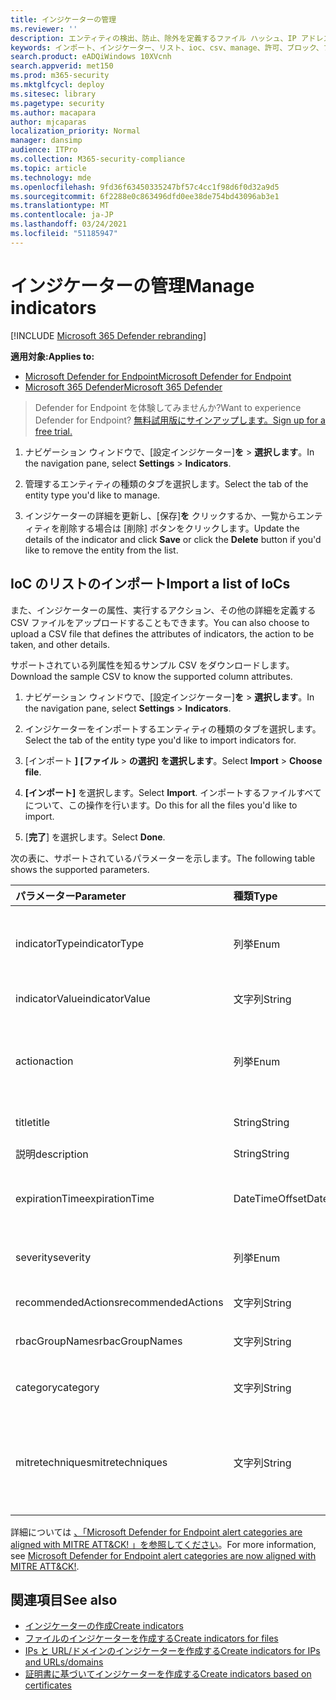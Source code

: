 ```yaml
---
title: インジケーターの管理
ms.reviewer: ''
description: エンティティの検出、防止、除外を定義するファイル ハッシュ、IP アドレス、URL、またはドメインのインジケーターを管理します。
keywords: インポート、インジケーター、リスト、ioc、csv、manage、許可、ブロック、ブロック、クリーン、悪意のある、ファイル ハッシュ、IP アドレス、URL、ドメイン
search.product: eADQiWindows 10XVcnh
search.appverid: met150
ms.prod: m365-security
ms.mktglfcycl: deploy
ms.sitesec: library
ms.pagetype: security
ms.author: macapara
author: mjcaparas
localization_priority: Normal
manager: dansimp
audience: ITPro
ms.collection: M365-security-compliance
ms.topic: article
ms.technology: mde
ms.openlocfilehash: 9fd36f63450335247bf57c4cc1f98d6f0d32a9d5
ms.sourcegitcommit: 6f2288e0c863496dfd0ee38de754bd43096ab3e1
ms.translationtype: MT
ms.contentlocale: ja-JP
ms.lasthandoff: 03/24/2021
ms.locfileid: "51185947"
---
```

# <a name="manage-indicators"></a><span data-ttu-id="9a7f3-104">インジケーターの管理</span><span class="sxs-lookup"><span data-stu-id="9a7f3-104">Manage indicators</span></span>

[!INCLUDE [Microsoft 365 Defender rebranding](../../includes/microsoft-defender.md)]


<span data-ttu-id="9a7f3-105">**適用対象:**</span><span class="sxs-lookup"><span data-stu-id="9a7f3-105">**Applies to:**</span></span>
- [<span data-ttu-id="9a7f3-106">Microsoft Defender for Endpoint</span><span class="sxs-lookup"><span data-stu-id="9a7f3-106">Microsoft Defender for Endpoint</span></span>](https://go.microsoft.com/fwlink/p/?linkid=2154037)
- [<span data-ttu-id="9a7f3-107">Microsoft 365 Defender</span><span class="sxs-lookup"><span data-stu-id="9a7f3-107">Microsoft 365 Defender</span></span>](https://go.microsoft.com/fwlink/?linkid=2118804)


><span data-ttu-id="9a7f3-108">Defender for Endpoint を体験してみませんか?</span><span class="sxs-lookup"><span data-stu-id="9a7f3-108">Want to experience Defender for Endpoint?</span></span> [<span data-ttu-id="9a7f3-109">無料試用版にサインアップします。</span><span class="sxs-lookup"><span data-stu-id="9a7f3-109">Sign up for a free trial.</span></span>](https://www.microsoft.com/en-us/WindowsForBusiness/windows-atp?ocid=docs-wdatp-automationexclusionlist-abovefoldlink)


1. <span data-ttu-id="9a7f3-110">ナビゲーション ウィンドウで、[設定インジケーター]**を**  >  **選択します**。</span><span class="sxs-lookup"><span data-stu-id="9a7f3-110">In the navigation pane, select **Settings** > **Indicators**.</span></span>

2. <span data-ttu-id="9a7f3-111">管理するエンティティの種類のタブを選択します。</span><span class="sxs-lookup"><span data-stu-id="9a7f3-111">Select the tab of the entity type you'd like to manage.</span></span>  

3. <span data-ttu-id="9a7f3-112">インジケーターの詳細を更新し、[保存]**を** クリックするか、一覧からエンティティを削除する場合は [削除] ボタンをクリックします。</span><span class="sxs-lookup"><span data-stu-id="9a7f3-112">Update the details of the indicator and click **Save** or click the **Delete** button if you'd like to remove the entity from the list.</span></span>

## <a name="import-a-list-of-iocs"></a><span data-ttu-id="9a7f3-113">IoC のリストのインポート</span><span class="sxs-lookup"><span data-stu-id="9a7f3-113">Import a list of IoCs</span></span>

<span data-ttu-id="9a7f3-114">また、インジケーターの属性、実行するアクション、その他の詳細を定義する CSV ファイルをアップロードすることもできます。</span><span class="sxs-lookup"><span data-stu-id="9a7f3-114">You can also choose to upload a CSV file that defines the attributes of indicators, the action to be taken, and other details.</span></span>

<span data-ttu-id="9a7f3-115">サポートされている列属性を知るサンプル CSV をダウンロードします。</span><span class="sxs-lookup"><span data-stu-id="9a7f3-115">Download the sample CSV to know the supported column attributes.</span></span>

1. <span data-ttu-id="9a7f3-116">ナビゲーション ウィンドウで、[設定インジケーター]**を**  >  **選択します**。</span><span class="sxs-lookup"><span data-stu-id="9a7f3-116">In the navigation pane, select **Settings** > **Indicators**.</span></span>

2. <span data-ttu-id="9a7f3-117">インジケーターをインポートするエンティティの種類のタブを選択します。</span><span class="sxs-lookup"><span data-stu-id="9a7f3-117">Select the tab of the entity type you'd like to import indicators for.</span></span>

3. <span data-ttu-id="9a7f3-118">[インポート **] [ファイル**  >  **の選択] を選択します**。</span><span class="sxs-lookup"><span data-stu-id="9a7f3-118">Select **Import** > **Choose file**.</span></span> 

4. <span data-ttu-id="9a7f3-119">**[インポート]** を選択します。</span><span class="sxs-lookup"><span data-stu-id="9a7f3-119">Select **Import**.</span></span> <span data-ttu-id="9a7f3-120">インポートするファイルすべてについて、この操作を行います。</span><span class="sxs-lookup"><span data-stu-id="9a7f3-120">Do this for all the files you'd like to import.</span></span> 

5. <span data-ttu-id="9a7f3-121">[**完了**] を選択します。</span><span class="sxs-lookup"><span data-stu-id="9a7f3-121">Select **Done**.</span></span>

<span data-ttu-id="9a7f3-122">次の表に、サポートされているパラメーターを示します。</span><span class="sxs-lookup"><span data-stu-id="9a7f3-122">The following table shows the supported parameters.</span></span>

<span data-ttu-id="9a7f3-123">パラメーター</span><span class="sxs-lookup"><span data-stu-id="9a7f3-123">Parameter</span></span> | <span data-ttu-id="9a7f3-124">種類</span><span class="sxs-lookup"><span data-stu-id="9a7f3-124">Type</span></span>    |   <span data-ttu-id="9a7f3-125">説明</span><span class="sxs-lookup"><span data-stu-id="9a7f3-125">Description</span></span>
:---|:---|:---
<span data-ttu-id="9a7f3-126">indicatorType</span><span class="sxs-lookup"><span data-stu-id="9a7f3-126">indicatorType</span></span> | <span data-ttu-id="9a7f3-127">列挙</span><span class="sxs-lookup"><span data-stu-id="9a7f3-127">Enum</span></span> | <span data-ttu-id="9a7f3-128">インジケーターの種類。</span><span class="sxs-lookup"><span data-stu-id="9a7f3-128">Type of the indicator.</span></span> <span data-ttu-id="9a7f3-129">指定できる値は、"FileSha1"、"FileSha256"、"IpAddress"、"DomainName" および "Url" です。</span><span class="sxs-lookup"><span data-stu-id="9a7f3-129">Possible values are: "FileSha1", "FileSha256", "IpAddress", "DomainName" and "Url".</span></span> <span data-ttu-id="9a7f3-130">**必須**</span><span class="sxs-lookup"><span data-stu-id="9a7f3-130">**Required**</span></span>
<span data-ttu-id="9a7f3-131">indicatorValue</span><span class="sxs-lookup"><span data-stu-id="9a7f3-131">indicatorValue</span></span> | <span data-ttu-id="9a7f3-132">文字列</span><span class="sxs-lookup"><span data-stu-id="9a7f3-132">String</span></span> | <span data-ttu-id="9a7f3-133">Indicator エンティティ [の](ti-indicator.md) ID。</span><span class="sxs-lookup"><span data-stu-id="9a7f3-133">Identity of the [Indicator](ti-indicator.md) entity.</span></span> <span data-ttu-id="9a7f3-134">**必須**</span><span class="sxs-lookup"><span data-stu-id="9a7f3-134">**Required**</span></span>
<span data-ttu-id="9a7f3-135">action</span><span class="sxs-lookup"><span data-stu-id="9a7f3-135">action</span></span> | <span data-ttu-id="9a7f3-136">列挙</span><span class="sxs-lookup"><span data-stu-id="9a7f3-136">Enum</span></span> | <span data-ttu-id="9a7f3-137">インジケーターが組織内で検出される場合に実行されるアクション。</span><span class="sxs-lookup"><span data-stu-id="9a7f3-137">The action that will be taken if the indicator will be discovered in the organization.</span></span> <span data-ttu-id="9a7f3-138">指定できる値は、"Alert"、"AlertAndBlock"、"Allowed" です。</span><span class="sxs-lookup"><span data-stu-id="9a7f3-138">Possible values are: "Alert", "AlertAndBlock", and "Allowed".</span></span> <span data-ttu-id="9a7f3-139">**必須**</span><span class="sxs-lookup"><span data-stu-id="9a7f3-139">**Required**</span></span>
<span data-ttu-id="9a7f3-140">title</span><span class="sxs-lookup"><span data-stu-id="9a7f3-140">title</span></span> | <span data-ttu-id="9a7f3-141">String</span><span class="sxs-lookup"><span data-stu-id="9a7f3-141">String</span></span> | <span data-ttu-id="9a7f3-142">インジケーターアラートのタイトル。</span><span class="sxs-lookup"><span data-stu-id="9a7f3-142">Indicator alert title.</span></span> <span data-ttu-id="9a7f3-143">**必須**</span><span class="sxs-lookup"><span data-stu-id="9a7f3-143">**Required**</span></span>
<span data-ttu-id="9a7f3-144">説明</span><span class="sxs-lookup"><span data-stu-id="9a7f3-144">description</span></span> | <span data-ttu-id="9a7f3-145">String</span><span class="sxs-lookup"><span data-stu-id="9a7f3-145">String</span></span> |  <span data-ttu-id="9a7f3-146">インジケーターの説明。</span><span class="sxs-lookup"><span data-stu-id="9a7f3-146">Description of the indicator.</span></span> <span data-ttu-id="9a7f3-147">**必須**</span><span class="sxs-lookup"><span data-stu-id="9a7f3-147">**Required**</span></span>
<span data-ttu-id="9a7f3-148">expirationTime</span><span class="sxs-lookup"><span data-stu-id="9a7f3-148">expirationTime</span></span> | <span data-ttu-id="9a7f3-149">DateTimeOffset</span><span class="sxs-lookup"><span data-stu-id="9a7f3-149">DateTimeOffset</span></span> | <span data-ttu-id="9a7f3-150">次の形式の YYYYY-MM-DDTHH:MM:SS.0Z のインジケーターの有効期限。</span><span class="sxs-lookup"><span data-stu-id="9a7f3-150">The expiration time of the indicator in the following format YYYY-MM-DDTHH:MM:SS.0Z.</span></span> <span data-ttu-id="9a7f3-151">**Optional**</span><span class="sxs-lookup"><span data-stu-id="9a7f3-151">**Optional**</span></span>
<span data-ttu-id="9a7f3-152">severity</span><span class="sxs-lookup"><span data-stu-id="9a7f3-152">severity</span></span> | <span data-ttu-id="9a7f3-153">列挙</span><span class="sxs-lookup"><span data-stu-id="9a7f3-153">Enum</span></span> | <span data-ttu-id="9a7f3-154">インジケーターの重大度。</span><span class="sxs-lookup"><span data-stu-id="9a7f3-154">The severity of the indicator.</span></span> <span data-ttu-id="9a7f3-155">指定できる値は、"Informational"、"Low"、"Medium"、"High" です。</span><span class="sxs-lookup"><span data-stu-id="9a7f3-155">Possible values are: "Informational", "Low", "Medium" and "High".</span></span> <span data-ttu-id="9a7f3-156">**Optional**</span><span class="sxs-lookup"><span data-stu-id="9a7f3-156">**Optional**</span></span>
<span data-ttu-id="9a7f3-157">recommendedActions</span><span class="sxs-lookup"><span data-stu-id="9a7f3-157">recommendedActions</span></span> | <span data-ttu-id="9a7f3-158">文字列</span><span class="sxs-lookup"><span data-stu-id="9a7f3-158">String</span></span> | <span data-ttu-id="9a7f3-159">TI インジケーターアラート推奨アクション。</span><span class="sxs-lookup"><span data-stu-id="9a7f3-159">TI indicator alert recommended actions.</span></span> <span data-ttu-id="9a7f3-160">**Optional**</span><span class="sxs-lookup"><span data-stu-id="9a7f3-160">**Optional**</span></span>
<span data-ttu-id="9a7f3-161">rbacGroupNames</span><span class="sxs-lookup"><span data-stu-id="9a7f3-161">rbacGroupNames</span></span> | <span data-ttu-id="9a7f3-162">文字列</span><span class="sxs-lookup"><span data-stu-id="9a7f3-162">String</span></span> | <span data-ttu-id="9a7f3-163">インジケーターが適用される RBAC グループ名のコンマ区切りのリスト。</span><span class="sxs-lookup"><span data-stu-id="9a7f3-163">Comma-separated list of RBAC group names the indicator would be applied to.</span></span> <span data-ttu-id="9a7f3-164">**Optional**</span><span class="sxs-lookup"><span data-stu-id="9a7f3-164">**Optional**</span></span>
<span data-ttu-id="9a7f3-165">category</span><span class="sxs-lookup"><span data-stu-id="9a7f3-165">category</span></span> | <span data-ttu-id="9a7f3-166">文字列</span><span class="sxs-lookup"><span data-stu-id="9a7f3-166">String</span></span> | <span data-ttu-id="9a7f3-167">アラートのカテゴリ。</span><span class="sxs-lookup"><span data-stu-id="9a7f3-167">Category of the alert.</span></span> <span data-ttu-id="9a7f3-168">例として、実行アクセスと資格情報アクセスが含まれます。</span><span class="sxs-lookup"><span data-stu-id="9a7f3-168">Examples include: Execution and credential access.</span></span> <span data-ttu-id="9a7f3-169">**Optional**</span><span class="sxs-lookup"><span data-stu-id="9a7f3-169">**Optional**</span></span>
<span data-ttu-id="9a7f3-170">mitretechniques</span><span class="sxs-lookup"><span data-stu-id="9a7f3-170">mitretechniques</span></span>| <span data-ttu-id="9a7f3-171">文字列</span><span class="sxs-lookup"><span data-stu-id="9a7f3-171">String</span></span> | <span data-ttu-id="9a7f3-172">MITRE の手法 code/id (コンマ区切り)。</span><span class="sxs-lookup"><span data-stu-id="9a7f3-172">MITRE techniques code/id (comma separated).</span></span> <span data-ttu-id="9a7f3-173">詳細については [、「Enterprise tactics」を参照してください](https://attack.mitre.org/tactics/enterprise/)。</span><span class="sxs-lookup"><span data-stu-id="9a7f3-173">For more information, see [Enterprise tactics](https://attack.mitre.org/tactics/enterprise/).</span></span> <span data-ttu-id="9a7f3-174">**省略可能** MITRE 手法を使用する場合は、カテゴリに値を追加する必要があります。</span><span class="sxs-lookup"><span data-stu-id="9a7f3-174">**Optional** It is recommended to add a value in category when a MITRE technique.</span></span>

<span data-ttu-id="9a7f3-175">詳細については [、「Microsoft Defender for Endpoint alert categories are aligned with MITRE ATT&CK! 」を参照してください](https://techcommunity.microsoft.com/t5/microsoft-defender-for-endpoint/microsoft-defender-atp-alert-categories-are-now-aligned-with/ba-p/732748)。</span><span class="sxs-lookup"><span data-stu-id="9a7f3-175">For more information, see [Microsoft Defender for Endpoint alert categories are now aligned with MITRE ATT&CK!](https://techcommunity.microsoft.com/t5/microsoft-defender-for-endpoint/microsoft-defender-atp-alert-categories-are-now-aligned-with/ba-p/732748).</span></span>


## <a name="see-also"></a><span data-ttu-id="9a7f3-176">関連項目</span><span class="sxs-lookup"><span data-stu-id="9a7f3-176">See also</span></span>
- [<span data-ttu-id="9a7f3-177">インジケーターの作成</span><span class="sxs-lookup"><span data-stu-id="9a7f3-177">Create indicators</span></span>](manage-indicators.md)
- [<span data-ttu-id="9a7f3-178">ファイルのインジケーターを作成する</span><span class="sxs-lookup"><span data-stu-id="9a7f3-178">Create indicators for files</span></span>](indicator-file.md)
- [<span data-ttu-id="9a7f3-179">IPs と URL/ドメインのインジケーターを作成する</span><span class="sxs-lookup"><span data-stu-id="9a7f3-179">Create indicators for IPs and URLs/domains</span></span>](indicator-ip-domain.md)
- [<span data-ttu-id="9a7f3-180">証明書に基づいてインジケーターを作成する</span><span class="sxs-lookup"><span data-stu-id="9a7f3-180">Create indicators based on certificates</span></span>](indicator-certificates.md)
